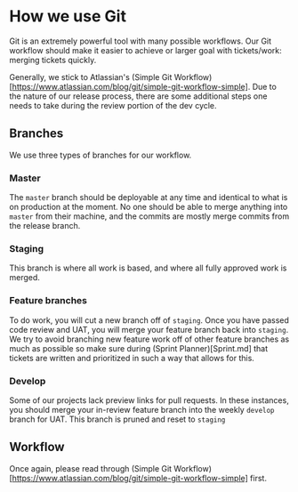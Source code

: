 # How we use Git

Git is an extremely powerful tool with many possible workflows. Our Git workflow should make it easier to achieve or larger goal with tickets/work: merging tickets quickly.

Generally, we stick to Atlassian's (Simple Git Workflow)[https://www.atlassian.com/blog/git/simple-git-workflow-simple]. Due to the nature of our release process, there are some additional steps one needs to take during the review portion of the dev cycle.

## Branches
We use three types of branches for our workflow.

### Master
The `master` branch should be deployable at any time and identical to what is on production at the moment. No one should be able to merge anything into `master` from their machine, and the commits are mostly merge commits from the release branch. 

### Staging
This branch is where all work is based, and where all fully approved work is merged.

### Feature branches
To do work, you will cut a new branch off of `staging`. Once you have passed code review and UAT, you will merge your feature branch back into `staging`. We try to avoid branching new feature work off of other feature branches as much as possible so make sure during (Sprint Planner)[Sprint.md] that tickets are written and prioritized in such a way that allows for this.

### Develop
Some of our projects lack preview links for pull requests. In these instances, you should merge your in-review feature branch into the weekly `develop` branch for UAT. This branch is pruned and reset to `staging` 

## Workflow
Once again, please read through (Simple Git Workflow)[https://www.atlassian.com/blog/git/simple-git-workflow-simple] first. 
